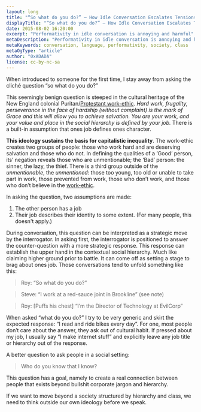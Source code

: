 ```yaml
---
layout: long
title: "“So what do you do?” — How Idle Conversation Escalates Tensions in Class Inequality"
displayTitle: "“So what do you do?” — How Idle Conversation Escalates Tensions in Class Inequality"
date: 2015-08-02 16:20:00
excerpt: "Performativity in idle conversation is annoying and harmful"
metaDescription: "Performativity in idle conversation is annoying and harmful"
metaKeywords: conversation, language, performativity, society, class
metaOgType: "article"
author: "0xADADA"
license: cc-by-nc-sa
---
```



When introduced to someone for the first time, I stay away from asking the cliché question “so what do you do?”

This seemingly benign question is steeped in the cultural heritage of the New England colonial Puritan/[Protestant work-ethic](https://en.wikipedia.org/wiki/The_Protestant_Ethic_and_the_Spirit_of_Capitalism). _Hard work, frugality, perseverance in the face of hardship (without complaint) is the mark of Grace and this will allow you to achieve salvation. You are your work, and your value and place in the social hierarchy is defined by your job._ There is a built-in assumption that ones job defines ones character.

**This ideology sustains the basis for capitalistic inequality**. The work-ethic creates two groups of people: those who work hard and are deserving salvation and those who do not. In defining the qualities of a ‘Good’ person, its’ negation reveals those who are unmentionable; the ‘Bad’ person: the sinner, the lazy, the thief. There is a third group outside of the _unmentionable_, the _unmentioned_: those too young, too old or unable to take part in work, those prevented from work, those who don’t work, and those who don’t believe in the [work-ethic](http://www.crimethinc.com/).

In asking the question, two assumptions are made:

1. The other person has a job
1. Their job describes their identity to some extent. (For many people, this doesn't apply.)

During conversation, this question can be interpreted as a strategic move by the interrogator. In asking first, the interrogator is positioned to answer the counter-question with a more strategic response. This response can establish the upper hand in the contextual social hierarchy. Much like claiming higher ground prior to battle. It can come off as setting a stage to brag about ones job. Those conversations tend to unfold something like this:

> Roy: “So what do you do?”

> Steve: “I work at a red-sauce joint in Brookline” (see note)

> Roy: [Puffs his chest] “I’m the Director of Technology at EvilCorp”

When asked “what do you do?” I try to be very generic and skirt the expected response: “I read and ride bikes every day”. For one, most people don’t care about the answer, they ask out of cultural habit. If pressed about my job, I usually say “I make internet stuff” and explicitly leave any job title or hierarchy out of the response.

A better question to ask people in a social setting:

> Who do you know that I know?

This question has a goal, namely to create a real connection between people that exists beyond bullshit corporate jargon and hierarchy.

If we want to move beyond a society structured by hierarchy and class, we need to think outside our own ideology before we speak.

